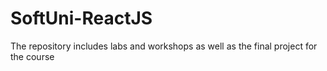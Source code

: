 # SoftUni-ReactJS
The repository includes labs and workshops as well as the final project for the course
